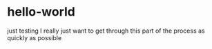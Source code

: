 # hello-world
just testing
I really just want to get through this part of the process as quickly as possible
